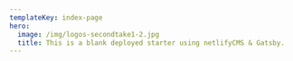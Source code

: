 ```yaml
---
templateKey: index-page
hero:
  image: /img/logos-secondtake1-2.jpg
  title: This is a blank deployed starter using netlifyCMS & Gatsby.
---
```


